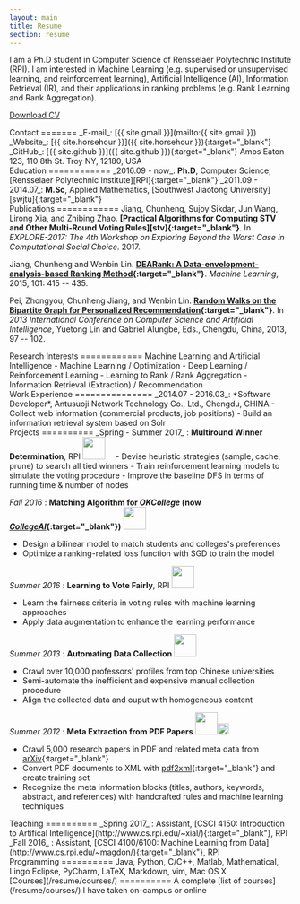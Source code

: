 ```yaml
---
layout: main
title: Resume
section: resume
---
```


I am a Ph.D student in Computer Science of Rensselaer Polytechnic Institute (RPI). I am interested in Machine Learning (e.g. supervised or unsupervised learning, and reinforcement learning), Artificial Intelligence (AI), Information Retrieval (IR), and their applications in ranking problems (e.g. Rank Learning and Rank Aggregation).

[Download CV](/files/cv.pdf)

<div class="section" markdown="1">
Contact 
======= 
_E-mail_: [{{ site.gmail }}](mailto:{{ site.gmail }})  
_Website_: [{{ site.horsehour }}]({{ site.horsehour }}){:target="_blank"}  
_GitHub_: [{{ site.github }}]({{ site.github }}){:target="_blank"}  
Amos Eaton 123, 110 8th St. Troy NY, 12180, USA
</div>

<div class="section" markdown="1">
Education
============
_2016.09 - now_: <b>Ph.D</b>, Computer Science, [Rensselaer Polytechnic Institute][RPI]{:target="_blank"}  
_2011.09 - 2014.07_: <b>M.Sc</b>, Applied Mathematics, [Southwest Jiaotong University][swjtu]{:target="_blank"}  
<!--
2005.09 - 2009.07: ***B.Sc***, Information and Computing Science, [Tianjin University of Commerce][tjcu]{:target="_blank"}  
-->
</div>

<div class="section" markdown="1">
Publications
============
Jiang, Chunheng, Sujoy Sikdar, Jun Wang, Lirong Xia, and Zhibing Zhao. <b>[Practical Algorithms for Computing STV 
and Other Multi-Round Voting Rules][stv]{:target="_blank"}</b>. In <i>EXPLORE-2017: The 4th Workshop on Exploring Beyond the Worst Case
in Computational Social Choice</i>. 2017.   

Jiang, Chunheng and Wenbin Lin. <b>[DEARank: A Data-envelopment-analysis-based Ranking Method][dearank]{:target="_blank"}</b>.
<i>Machine Learning</i>, 2015, 101: 415 -- 435.  

Pei, Zhongyou, Chunheng Jiang, and Wenbin Lin. <b>[Random Walks on the Bipartite Graph for Personalized Recommendation][randwalk]{:target="_blank"}</b>.
In <i>2013 International Conference on Computer Science and Artificial Intelligence</i>, Yuetong Lin and Gabriel Alungbe, 
Eds., Chengdu, China, 2013, 97 -- 102.   
</div>

<div class="section" markdown="1">
Research Interests
============
Machine Learning and Artificial Intelligence
- Machine Learning / Optimization 
- Deep Learning / Reinforcement Learning
- Learning to Rank / Rank Aggregation
- Information Retrieval (Extraction) / Recommendation

</div>

<div class="section" markdown="1">
Work Experience
===============
_2014.07 - 2016.03_: *Software Developer*, Antusuoji Network Technology Co., Ltd., Chengdu, CHINA
- Collect web information (commercial products, job positions)
- Build an information retrieval system based on Solr

<!--_2009.11 - 2010.12_: Data Analyst, Bohai Securities Co., Ltd., Tianjin, CHINA
- Process the raw data in well organized structure
- Create model to analysis the financial data with statistical techniques
-->
</div>

<div class="section" markdown="1">
Projects 
==========  
_Spring - Summer 2017_ : <b>Multiround Winner Determination</b>, RPI <img src="{{ site.images }}/java.jpg" style="width: 40px;"/><img src="{{ site.images }}/python.png" style="width: 15px;"/>
- Devise heuristic strategies (sample, cache, prune) to search all tied winners
- Train reinforcement learning models to simulate the voting procedure
- Improve the baseline DFS in terms of running time & number of nodes

_Fall 2016_ : <b>Matching Algorithm for <i>OKCollege</i> (now [<i>CollegeAI</i>][collegeai]{:target="_blank"})</b>  <img src="{{ site.images }}/java.jpg" style="width: 40px;"/><img src="{{ site.images }}/python.png" style="width: 15px;"/>
- Design a bilinear model to match students and colleges's preferences
- Optimize a ranking-related loss function with SGD to train the model

_Summer 2016_ : <b>Learning to Vote Fairly</b>, RPI <img src="{{ site.images }}/java.jpg" style="width: 40px;"/>
- Learn the fairness criteria in voting rules with machine learning approaches
- Apply data augmentation to enhance the learning performance

_Summer 2013_ : <b>Automating Data Collection</b> <img src="{{ site.images }}/java.jpg" style="width: 40px;"/>
- Crawl over 10,000 professors' profiles from top Chinese universities
- Semi-automate the inefficient and expensive manual collection procedure
- Align the collected data and ouput with homogeneous content

_Summer 2012_ : <b>Meta Extraction from PDF Papers</b> <img src="{{ site.images }}/java.jpg" style="width: 40px;"/><img src="{{ site.images }}/c++.png" style="width: 20px;"/>
- Crawl 5,000 research papers in PDF and related meta data from [arXiv](https://arxiv.org/){:target="_blank"}
- Convert PDF documents to XML with [pdf2xml](https://sourceforge.net/projects/pdf2xml/){:target="_blank"} and create training set
- Recognize the meta information blocks (titles, authors, keywords, abstract, and references) with handcrafted rules and machine learning techniques
</div>

<div class="section" markdown="1">
Teaching 
==========  
_Spring 2017_ : Assistant, [CSCI 4150: Introduction to Artifical Intelligence](http://www.cs.rpi.edu/~xial/){:target="_blank"}, RPI  
_Fall 2016_ : Assistant, [CSCI 4100/6100: Machine Learning from Data](http://www.cs.rpi.edu/~magdon/){:target="_blank"}, RPI  
</div>

<div class="section" markdown="1">
Programming
==========  
Java, Python, C/C++, Matlab, Mathematical, Lingo  
Eclipse, PyCharm, LaTeX, Markdown, vim, Mac OS X
</div>

<div class="section" markdown="1">
[Courses](/resume/courses/)
==========  
A complete [list of courses](/resume/courses/) I have taken on-campus or online
</div>

[rpi]:  https://www.rpi.edu/
[swjtu]:http://www.swjtu.edu.cn/
[tjcu]: http://www.tjcu.edu.cn/

[collegeai]: https://www.collegeai.com/
[dearank]: https://link.springer.com/article/10.1007/s10994-014-5442-3
[randwalk]: https://www.researchgate.net/publication/278670661_Random_Walks_on_the_Bipartite-Graph_for_Personalized_Recommendation
[stv]: http://www.explore-2017.preflib.org/wp-content/uploads/2017/04/paper_16.pdf
